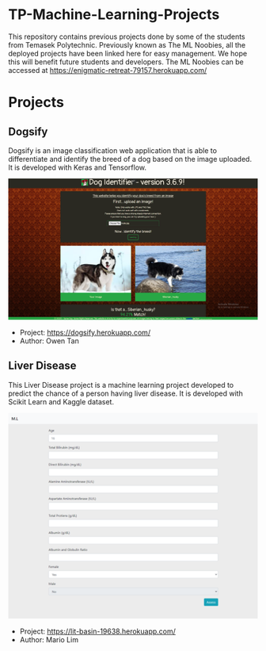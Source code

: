 # TP-Machine-Learning-Projects
This repository contains previous projects done by some of the students from Temasek Polytechnic. Previously known as The ML Noobies, all the deployed projects have been linked here for easy management. We hope this will benefit future students and developers. The ML Noobies can be accessed at https://enigmatic-retreat-79157.herokuapp.com/

# Projects
## Dogsify
Dogsify is an image classification web application that is able to differentiate and identify the breed of a dog based on the image uploaded. It is developed with Keras and Tensorflow.

![alt text](dogsify.PNG "Dogsify")

  * Project: https://dogsify.herokuapp.com/
  * Author: Owen Tan
  
## Liver Disease
This Liver Disease project is a machine learning project developed to predict the chance of a person having liver disease. It is developed with Scikit Learn and Kaggle dataset.

![alt text](liver.PNG "Liver Disease")

  * Project: https://lit-basin-19638.herokuapp.com/
  * Author: Mario Lim





